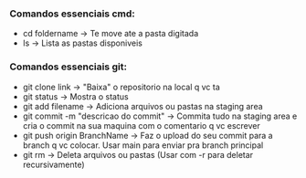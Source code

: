 ### Comandos essenciais cmd:
+ cd foldername -> Te move ate a pasta digitada
+ ls -> Lista as pastas disponiveis

### Comandos essenciais git:
+ git clone link -> "Baixa" o repositorio na local q vc ta
+ git status -> Mostra o status
+ git add filename -> Adiciona arquivos ou pastas na staging area
+ git commit -m "descricao do commit" -> Commita tudo na staging area e cria o commit na sua maquina com o comentario q vc escrever
+ git push origin BranchName -> Faz o upload do seu commit para a branch q vc colocar. Usar main para enviar pra branch principal
+ git rm -> Deleta arquivos ou pastas (Usar com -r para deletar recursivamente)
